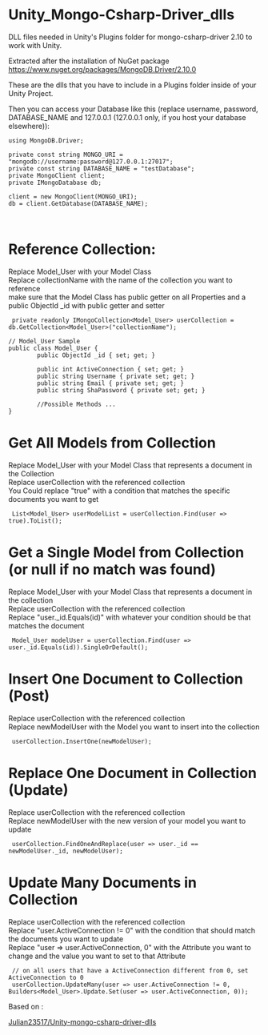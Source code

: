# Unity_Mongo-Csharp-Driver_dlls


DLL files needed in Unity's Plugins folder for mongo-csharp-driver 2.10 to work with Unity.


Extracted after the installation of NuGet package https://www.nuget.org/packages/MongoDB.Driver/2.10.0



These are the dlls that you have to include in a Plugins folder inside of your Unity Project.

Then you can access your Database like this (replace username, password, DATABASE_NAME and 127.0.0.1 (127.0.0.1 only, if you host your database elsewhere)):

```script
using MongoDB.Driver;

private const string MONGO_URI = "mongodb://username:password@127.0.0.1:27017";
private const string DATABASE_NAME = "testDatabase";
private MongoClient client;
private IMongoDatabase db;

client = new MongoClient(MONGO_URI);
db = client.GetDatabase(DATABASE_NAME);
        
```
```script
```
# Reference Collection:
Replace Model_User with your Model Class  
Replace collectionName with the name of the collection you want to reference  
make sure that the Model Class has public getter on all Properties and a public ObjectId _id with public getter and setter  
```script
 private readonly IMongoCollection<Model_User> userCollection = db.GetCollection<Model_User>("collectionName");
```

```script
// Model_User Sample
public class Model_User {
        public ObjectId _id { set; get; }
        
        public int ActiveConnection { set; get; }
        public string Username { private set; get; }
        public string Email { private set; get; }
        public string ShaPassword { private set; get; }
        
        //Possible Methods ...
}
```

# Get All Models from Collection
Replace Model_User with your Model Class that represents a document in the Collection   
Replace userCollection with the referenced collection  
You Could replace "true" with a condition that matches the specific documents you want to get
```script
 List<Model_User> userModelList = userCollection.Find(user => true).ToList();
```

# Get a Single Model from Collection (or null if no match was found)
Replace Model_User with your Model Class that represents a document in the collection   
Replace userCollection with the referenced collection   
Replace "user._id.Equals(id)" with whatever your condition should be that matches the document   
```script
 Model_User modelUser = userCollection.Find(user => user._id.Equals(id)).SingleOrDefault();
```

# Insert One Document to Collection (Post)
Replace userCollection with the referenced collection   
Replace newModelUser with the Model you want to insert into the collection   
```script
 userCollection.InsertOne(newModelUser);
```

# Replace One Document in Collection (Update)
Replace userCollection with the referenced collection   
Replace newModelUser with the new version of your model you want to update  
```script
 userCollection.FindOneAndReplace(user => user._id == newModelUser._id, newModelUser);
```

# Update Many Documents in Collection
Replace userCollection with the referenced collection  
Replace "user.ActiveConnection != 0" with the condition that should match the documents you want to update  
Replace "user => user.ActiveConnection, 0" with the Attribute you want to change and the value you want to set to that Attribute  
```script
 // on all users that have a ActiveConnection different from 0, set ActiveConnection to 0
 userCollection.UpdateMany(user => user.ActiveConnection != 0, Builders<Model_User>.Update.Set(user => user.ActiveConnection, 0));
```

Based on :

[Julian23517/Unity-mongo-csharp-driver-dlls](https://github.com/Julian23517/Unity-mongo-csharp-driver-dlls)
